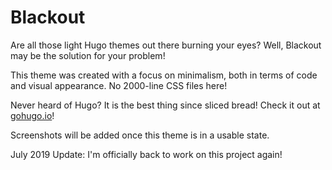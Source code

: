 # Blackout

Are all those light Hugo themes out there burning your eyes? Well, Blackout may be the solution for your problem!

This theme was created with a focus on minimalism, both in terms of code and visual appearance. No 2000-line CSS files here!

Never heard of Hugo? It is the best thing since sliced bread! Check it out at [gohugo.io](https://gohugo.io/)!

Screenshots will be added once this theme is in a usable state.

July 2019 Update: I'm officially back to work on this project again!
